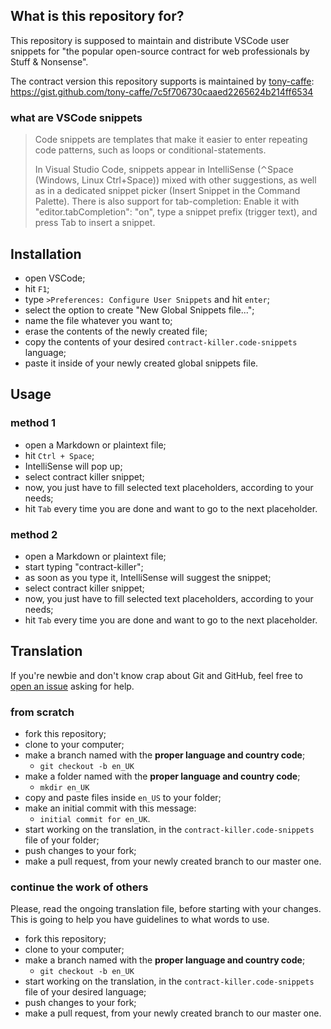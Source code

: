 ## What is this repository for?

This repository is supposed to maintain and distribute VSCode user snippets for "the popular open-source contract for web professionals by Stuff & Nonsense".

The contract version this repository supports is maintained by [tony-caffe][tony]:
https://gist.github.com/tony-caffe/7c5f706730caaed2265624b214ff6534

### what are VSCode snippets

> Code snippets are templates that make it easier to enter repeating code patterns, such as loops or conditional-statements.
>
> In Visual Studio Code, snippets appear in IntelliSense (⌃Space (Windows, Linux Ctrl+Space)) mixed with other suggestions, as well as in a dedicated snippet picker (Insert Snippet in the Command Palette). There is also support for tab-completion: Enable it with "editor.tabCompletion": "on", type a snippet prefix (trigger text), and press Tab to insert a snippet.

[tony]: https://gist.github.com/tony-caffe

## Installation

- open VSCode;
- hit `F1`;
- type `>Preferences: Configure User Snippets` and hit `enter`;
- select the option to create "New Global Snippets file...";
- name the file whatever you want to;
- erase the contents of the newly created file;
- copy the contents of your desired `contract-killer.code-snippets` language;
- paste it inside of your newly created global snippets file.

## Usage

### method 1

- open a Markdown or plaintext file;
- hit `Ctrl + Space`;
- IntelliSense will pop up;
- select contract killer snippet;
- now, you just have to fill selected text placeholders, according to your needs;
- hit `Tab` every time you are done and want to go to the next placeholder.

### method 2

- open a Markdown or plaintext file;
- start typing "contract-killer";
- as soon as you type it, IntelliSense will suggest the snippet;
- select contract killer snippet;
- now, you just have to fill selected text placeholders, according to your needs;
- hit `Tab` every time you are done and want to go to the next placeholder.

## Translation

If you're newbie and don't know crap about Git and GitHub, feel free to [open an issue][new-issue] asking for help.

[new-issue]: https://github.com/riservato-xyz/contract-killer/issues/new

### from scratch

- fork this repository;
- clone to your computer;
- make a branch named with the **proper language and country code**;
  - `git checkout -b en_UK`
- make a folder named with the **proper language and country code**;
  - `mkdir en_UK`
- copy and paste files inside `en_US` to your folder;
- make an initial commit with this message:
  - `initial commit for en_UK`.
- start working on the translation, in the `contract-killer.code-snippets` file of your folder;
- push changes to your fork;
- make a pull request, from your newly created branch to our master one.

### continue the work of others

Please, read the ongoing translation file, before starting with your changes. This is going to help you have guidelines to what words to use.

- fork this repository;
- clone to your computer;
- make a branch named with the **proper language and country code**;
  - `git checkout -b en_UK`
- start working on the translation, in the `contract-killer.code-snippets` file of your desired language;
- push changes to your fork;
- make a pull request, from your newly created branch to our master one.
